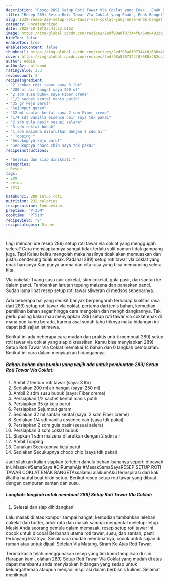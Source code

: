 ```yaml
---
description: "Resep 289) Setup Roti Tawar Vla Coklat yang Enak , Enak Banget"
title: "Resep 289) Setup Roti Tawar Vla Coklat yang Enak , Enak Banget"
slug: 1338-resep-289-setup-roti-tawar-vla-coklat-yang-enak-enak-banget
category: Uncategorized
date: 2022-10-10T23:41:23.515Z
image: https://img-global.cpcdn.com/recipes/2edf98a8f07344f8/680x482cq70/289-setup-roti-tawar-vla-coklat-foto-resep-utama.jpg
hideToc: false
enableToc: true
enableTocContent: false
thumbnail: https://img-global.cpcdn.com/recipes/2edf98a8f07344f8/680x482cq70/289-setup-roti-tawar-vla-coklat-foto-resep-utama.jpg
cover: https://img-global.cpcdn.com/recipes/2edf98a8f07344f8/680x482cq70/289-setup-roti-tawar-vla-coklat-foto-resep-utama.jpg
author: Admin
authorAv: notfound
ratingvalue: 3.3
reviewcount: 3
recipeingredient:
- "2 lembar roti tawar saya 3 lbr"
- "200 ml air hangat saya 250 ml"
- "2 sdm susu bubuk saya Fiber creme"
- "1/2 sachet kental manis putih"
- "35 gr keju parut"
- "Sejumput garam"
- "32 ml santan kental saya 2 sdm Fiber creme"
- "1/4 sdt vanilla essence cair saya tdk pakai"
- "2 sdm gula pasir sesuai selera"
- "3 sdm coklat bubuk"
- "1 sdm maizena dilarutkan dengan 2 sdm air"
- " Topping "
- "Secukupnya keju parut"
- "Secukupnya choco chip saya tdk pakai"
recipeinstructions:

- "Selesai dan siap dinikmati!"
categories:
- Resep
tags:
- 289
- setup
- roti

katakunci: 289 setup roti 
nutrition: 232 calories
recipecuisine: Indonesian
preptime: "PT33M"
cooktime: "PT51M"
recipeyield: "2"
recipecategory: Dinner

---
```



Lagi mencari ide resep 289) setup roti tawar vla coklat yang menggugah selera? Cara menyiapkannya sangat tidak terlalu sulit namun tidak gampang juga. Tapi Kalau keliru mengolah maka hasilnya tidak akan memuaskan dan justru cenderung tidak enak. Padahal 289) setup roti tawar vla coklat yang enak harusnya Kan punya aroma dan cita rasa yang bisa memancing selera kita.


Vla cokelat: Tuang susu cair cokelat, skm cokelat, gula pasir, dan santan ke dalam panci. Tambahkan larutan tepung maizena dan panaskan panci. Sudah lama lihat resep setup roti tawar sliweran di medsos sebenarnya.

Ada beberapa hal yang sedikit banyak berpengaruh terhadap kualitas rasa dari 289) setup roti tawar vla coklat, pertama dari jenis bahan, kemudian pemilihan bahan segar hingga cara mengolah dan menghidangkannya. Tak perlu pusing kalau mau menyiapkan 289) setup roti tawar vla coklat enak di mana pun kamu berada, karena asal sudah tahu triknya maka hidangan ini dapat jadi sajian istimewa.


Berikut ini ada beberapa cara mudah dan praktis untuk membuat 289) setup roti tawar vla coklat yang siap dikreasikan. Kamu bisa menyiapkan 289) Setup Roti Tawar Vla Coklat memakai 14 bahan dan 0 langkah pembuatan. Berikut ini cara dalam menyiapkan hidangannya.

<!--inarticleads1-->

##### Bahan-bahan dan bumbu yang wajib ada untuk pembuatan 289) Setup Roti Tawar Vla Coklat:

1. Ambil 2 lembar roti tawar (saya: 3 lbr)
1. Sediakan 200 ml air hangat (saya: 250 ml)
1. Ambil 2 sdm susu bubuk (saya: Fiber creme)
1. Persiapkan 1/2 sachet kental manis putih
1. Persiapkan 35 gr keju parut
1. Persiapkan Sejumput garam
1. Sediakan 32 ml santan kental (saya: 2 sdm Fiber creme)
1. Sediakan 1/4 sdt vanilla essence cair (saya tdk pakai)
1. Persiapkan 2 sdm gula pasir (sesuai selera)
1. Persiapkan 3 sdm coklat bubuk
1. Siapkan 1 sdm maizena dilarutkan dengan 2 sdm air
1. Ambil  Topping :
1. Gunakan Secukupnya keju parut
1. Sediakan Secukupnya choco chip (saya tdk pakai)


Jadi silahkan kalian siapkan terlebih dahulu bahan-bahanya seperti dibawah ini. Masak #SamaSaya #DiRumahAja #MasakSamaSayaRESEP SETUP ROTI TAWAR COKLAT ENAK BANGETAssalamu alaikumAku terinspirasi dari kak @atha naufal buat bikin setup. Berikut resep setup roti tawar yang dibuat dengan campuran santan dan susu. 

<!--inarticleads2-->

##### Langkah-langkah untuk membuat 289) Setup Roti Tawar Vla Coklat:


1. Selesai dan siap dihidangkan!

Lalu masak di atas kompor sampai hangat, kemudian tambahkan lelehan cokelat dan butter, aduk rata dan masak sampai mengental meletup-letup. Meski Anda seorang pemula dalam memasak, resep setup roti tawar ini cocok untuk dicoba! Berbahan utama roti tawar, susu, dan santan, pasti terbayang lezatnya. Simak cara mudah membuatnya, cocok untuk sajian di rumah atau untuk dijual. Setelah Vla Matang, Siram Ke Atas Roti Tawar. 

Terima kasih telah menggunakan resep yang tim kami tampilkan di sini. Harapan kami, olahan 289) Setup Roti Tawar Vla Coklat yang mudah di atas dapat membantu anda menyiapkan hidangan yang sedap untuk keluarga/teman ataupun menjadi inspirasi dalam berbisnis kuliner. Selamat menikmati

